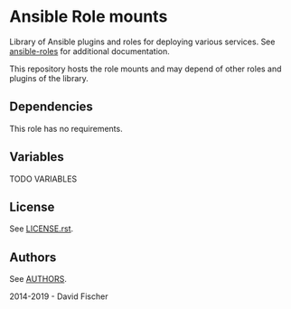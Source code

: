 # Ansible Role mounts

Library of Ansible plugins and roles for deploying various services.
See [ansible-roles](https://github.com/davidfischer-ch/ansible-roles) for additional documentation.

This repository hosts the role mounts and may depend of other roles and plugins of the library.

## Dependencies

This role has no requirements.

## Variables

TODO VARIABLES

## License

See [LICENSE.rst](LICENSE.rst).

## Authors

See [AUTHORS](AUTHORS).

2014-2019 - David Fischer
